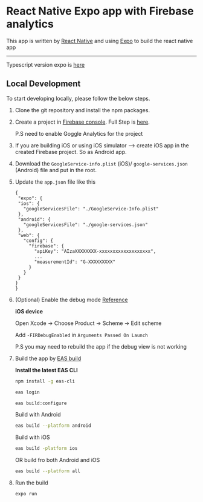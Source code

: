 # React Native Expo app with Firebase analytics

This app is written by [React Native](https://reactnative.dev/docs/environment-setup) and using [Expo](https://docs.expo.dev/get-started/installation/) to build the react native app

---

Typescript version expo is [here](https://docs.expo.dev/guides/typescript/)

## Local Development

To start developing locally, please follow the below steps.

1. Clone the git repository and install the npm packages.

2. Create a project in [Firebase console](https://console.firebase.google.com/u/0/). Full Step is [here](https://cloud.google.com/firestore/docs/client/get-firebase).

   P.S need to enable Goggle Analytics for the project

3. If you are building iOS or using iOS simulator --> create iOS app in the created Firebase project. So as Android app.

4. Download the `GoogleService-info.plist` (iOS)/ `google-services.json` (Android) file and put in the root.

5. Update the `app.json` file like this

   ```
   {
    "expo": {
    "ios": {
      "googleServicesFile": "./GoogleService-Info.plist"
    },
    "android": {
      "googleServicesFile": "./google-services.json"
    },
    "web": {
      "config": {
        "firebase": {
          "apiKey": "AIzaXXXXXXXX-xxxxxxxxxxxxxxxxxxx",
          ...
          "measurementId": "G-XXXXXXXXX"
        }
      }
    }
   }
   }
   ```

6. (Optional) Enable the debug mode [Reference](https://firebase.google.com/docs/analytics/debugview)

   **iOS device**

   Open Xcode -> Choose Product -> Scheme -> Edit scheme

   Add `-FIRDebugEnabled` in `Arguments Passed On Launch`

   P.S you may need to rebuild the app if the debug view is not working

7. Build the app by [EAS build](https://docs.expo.dev/build/introduction/)

   **Install the latest EAS CLI**

   ```bash
   npm install -g eas-cli
   ```

   ```bash
   eas login
   ```

   ```bash
   eas build:configure
   ```

   Build with Android

   ```bash
   eas build --platform android
   ```

   Build with iOS

   ```bash
   eas build -platform ios
   ```

   OR build fro both Android and iOS

   ```bash
   eas build --platform all
   ```

8. Run the build

   ```bash
   expo run
   ```

